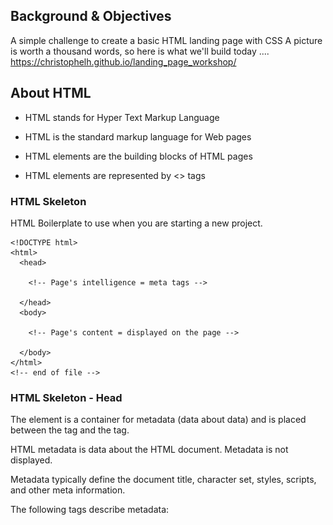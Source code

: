 ## Background & Objectives
A simple challenge to create a basic HTML landing page with CSS 
A picture is worth a thousand words, so here is what we'll build today ....
https://christophelh.github.io/landing_page_workshop/



## About HTML

- HTML stands for Hyper Text Markup Language

- HTML is the standard markup language for Web pages

- HTML elements are the building blocks of HTML pages

- HTML elements are represented by <> tags


### HTML Skeleton

HTML Boilerplate to use when you are starting a new project.

```
<!DOCTYPE html>
<html>
  <head>

    <!-- Page's intelligence = meta tags -->

  </head>
  <body>

    <!-- Page's content = displayed on the page -->

  </body>
</html>
<!-- end of file -->
```


### HTML Skeleton - Head

The <head> element is a container for metadata (data about data) and is placed between the <html> tag and the <body> tag.

HTML metadata is data about the HTML document. Metadata is not displayed.

Metadata typically define the document title, character set, styles, scripts, and other meta information.

The following tags describe metadata: <title>, <style>, <meta>, <link>, <script>, and <base>.


```
<!DOCTYPE html>
<html>
  <head>
    <title>Page Title. Maximum length 60-70 characters</title>
    <meta name="description" content="Page description. No longer than 155 characters.">
    <meta charset="utf-8">
  </head>
  <body>

  </body>
</html>
<!-- end of file -->
```


### HTML Skeleton - Body 


The <body> tag defines the document's body.

The <body> element contains all the contents of an HTML document, such as text, hyperlinks, images, tables, lists, etc.

```
<!DOCTYPE html>
<html>
  <head>
    <meta charset="utf-8">
    <title>Hello world</title>
  </head>
  <body>
    <h1>Hello buddies!</h1>
  </body>
</html>
<!-- end of file -->
```

## HTML Elements


### HTML Syntax

![Linking HTML](https://github.com/christophelh/landing_page_workshop/blob/master/htmlsyntax.png)

Exemple 

```
<a href="https://www.opentechcamp.com" target="_blank">
  Learn to code the best way possible 👨🏽‍💻
</a>
```

### Titles

```
<h1>[... Your Title ....]</h1>  <!-- Only one per page! SEO important -->

<h2>[... Your TagLine ... ]</h2>
<h3>[...]</h3>
<h4>[...]</h4>
<h5>[...]</h5>
<h6>[...]</h6>

```

### Paragraphs

```
<p>
  Lorem ipsum dolor sit amet, consectetur adipisicing elit.
  Veritatis laboriosam mollitia autem at ab omnis iure quis
  asperiores inventore eos nam aut iusto officiis deserunt
  nihil, sequi tempore impedit quae?
</p>
```

### Emphasize

```
<p>
  You can emphasize <em>some words</em>,
  and even <strong>more if needed</strong>
</p>


```

### List

```
<h2>Shopping List</h2>
<ul>
  <li>Milk</li>
  <li>Butter</li>
</ul>

```

### Images

```

<img src="logo.png" alt="Company Logo">
![alt text](https://github.com/adam-p/markdown-here/raw/master/src/common/images/ic

```


### Forms

```

<form>
  <input type="email">
  <input type="password">
  <input type="submit" value="Log in">
</form>

```


### Live Code

### Setup 

- Create a folder called `workshop` on your desktop
- Open the folder within your code editor
- Create a file called `index.html`


### Instructions 

- Build a simple HTML Medium article page with the following elements (use the right HTML tags):


- Start with a HTML Skeleton 
- Add a page title within the `<head> </head> `
- Within the body tag `<body> </body>` 
  - Add a picture
  - Add a button 
  - Add a H1 tag 
  - Add Multiple h2 tags
  - Write paragraphs after each H2

A picture is worth a thousand words, so here is what you should build in this challenge
[Example](https://medium.com/@Skyscanner/everybody-can-write-code-dd6adbe0bc9)



## CSS

- CSS stands for Cascading Style Sheets
- CSS describes how HTML elements are to be displayed


### Linking stylesheet to HTML page

You have to link your `CSS` to your `HTML` File.

![Linking HTML](https://github.com/christophelh/landing_page_workshop/blob/master/linking.png)

### Css Syntax

![CSS Syntax](https://github.com/christophelh/landing_page_workshop/blob/master/csssyntax.png)


### Css Vocabulary 

![CSS Vocabulary](https://github.com/christophelh/landing_page_workshop/blob/master/cssvocabulary.png)

### CSS Example

![Example](https://github.com/christophelh/landing_page_workshop/blob/master/cssexemple.png)





